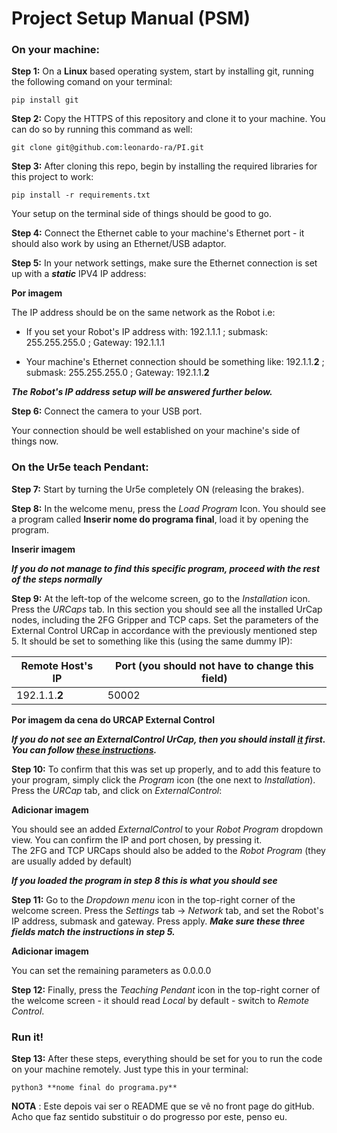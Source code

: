 # Project Setup Manual (PSM)

### On your machine:  

**Step 1:** On a **Linux** based operating system, start by installing git, running the following comand on your terminal:  

`pip install git`  

**Step 2:** Copy the HTTPS of this repository and clone it to your machine. You can do so by running this command as well:  

`git clone git@github.com:leonardo-ra/PI.git`  

**Step 3:** After cloning this repo, begin by installing the required libraries for this project to work:  

`pip install -r requirements.txt` 

Your setup on the terminal side of things should be good to go.  

**Step 4:** Connect the Ethernet cable to your machine's Ethernet port - it should also work by using an Ethernet/USB adaptor.

**Step 5:** In your network settings, make sure the Ethernet connection is set up with a ***static*** IPV4 IP address:  

**Por imagem**  

The IP address should be on the same network as the Robot i.e:
 - If you set your Robot's IP address with: 192.1.1.1 ; submask: 255.255.255.0 ; Gateway: 192.1.1.1  

 - Your machine's Ethernet connection should be something like: 192.1.1.**2** ; submask: 255.255.255.0 ; Gateway: 192.1.1.**2**  

***The Robot's IP address setup will be answered further below.***

**Step 6:** Connect the camera to your USB port.


Your connection should be well established on your machine's side of things now.

### On the Ur5e teach Pendant:  

**Step 7:** Start by turning the Ur5e completely ON (releasing the brakes).  

**Step 8:** In the welcome menu, press the *Load Program* Icon. You should see a program called **Inserir nome do programa final**, load it by opening the program.  

**Inserir imagem**

***If you do not manage to find this specific program, proceed with the rest of the steps normally***  

**Step 9:** At the left-top of the welcome screen, go to the *Installation* icon. Press the *URCaps* tab. In this section you should see all the installed UrCap nodes, including the 2FG Gripper and TCP caps. Set the parameters of the External Control URCap in accordance with the previously mentioned step 5. It should be set to something like this (using the same dummy IP):  

| Remote Host's IP | Port (you should not have to change this field) |
| ----------- | ----------- |
| 192.1.1.**2** | 50002 |

**Por imagem da cena do URCAP External Control**  

***If you do not see an ExternalControl UrCap, then you should install [it](https://github.com/UniversalRobots/Universal_Robots_ExternalControl_URCap/releases) first. You can follow [these instructions](https://github.com/UniversalRobots/Universal_Robots_ROS_Driver/blob/master/ur_robot_driver/doc/install_urcap_e_series.md).***  

**Step 10:** To confirm that this was set up properly, and to add this feature to your program, simply click the *Program* icon (the one next to *Installation*). Press the *URCap* tab, and click on *ExternalControl*:

**Adicionar imagem**  

You should see an added *ExternalControl* to your *Robot Program* dropdown view. You can confirm the IP and port chosen, by pressing it.  
The 2FG and TCP URCaps should also be added to the *Robot Program* (they are usually added by default)

***If you loaded the program in step 8 this is what you should see***

**Step 11:** Go to the *Dropdown menu* icon in the top-right corner of the welcome screen. Press the *Settings* tab -> *Network* tab, and set the Robot's IP address, submask and gateway. Press apply. ***Make sure these three fields match the instructions in step 5.***  

**Adicionar imagem**  

You can set the remaining parameters as 0.0.0.0  

**Step 12:** Finally, press the *Teaching Pendant* icon in the top-right corner of the welcome screen - it should read *Local* by default - switch to *Remote Control*.

### Run it!

**Step 13:** After these steps, everything should be set for you to run the code on your machine remotely. Just type this in your terminal:

`python3 **nome final do programa.py**` 


**NOTA** : Este depois vai ser o README que se vê no front page do gitHub. Acho que faz sentido substituir o do progresso por este, penso eu.
